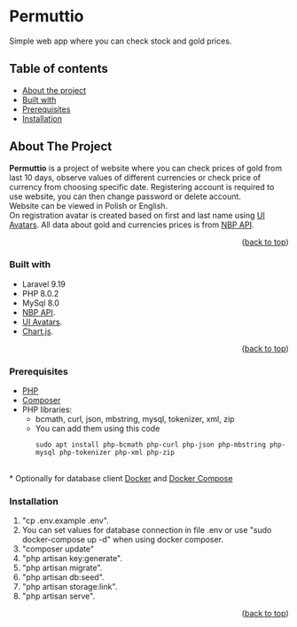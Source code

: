 <a name="readme-top"></a>
# Permuttio
Simple web app where you can check stock and gold prices.

## Table of contents
* [About the project](#About-the-project)
* [Built with](#Built-with)
* [Prerequisites](#Prerequisites)
* [Installation](#Installation)


## About The Project

**Permuttio** is a project of website where you can check prices of gold from last 10 days, observe values of different currencies or check price of currency from choosing specific date.
Registering account is required to use website, you can then change password or delete account.<br>
Website can be viewed in Polish or English.<br> 
On registration avatar is created based on first and last name using <a href = "https://ui-avatars.com/">UI Avatars</a>.
All data about gold and currencies prices is from <a href="http://api.nbp.pl/">NBP API</a>. 

<p align="right">(<a href="#readme-top">back to top</a>)</p>

### Built with
* Laravel 9.19
* PHP 8.0.2
* MySql 8.0
* <a href="http://api.nbp.pl/">NBP API</a>.
* <a href = "https://ui-avatars.com/">UI Avatars</a>.
* <a href = "https://www.chartjs.org/">Chart.js</a>.

<p align="right">(<a href="#readme-top">back to top</a>)</p>

### Prerequisites
* <a href = "https://www.php.net/manual/en/install.php">PHP</a>
* <a href = "https://getcomposer.org/">Composer</a>
* PHP libraries:
  * bcmath, curl, json, mbstring, mysql, tokenizer, xml, zip
  * You can add them using this code
    ```
    sudo apt install php-bcmath php-curl php-json php-mbstring php-mysql php-tokenizer php-xml php-zip
    ```
<br>
* Optionally for database client <a href = "https://docs.docker.com/get-docker/">Docker</a> and <a href="https://docs.docker.com/compose/">Docker Compose</a>

### Installation

1. "cp .env.example .env".
2. You can set values for database connection in file .env or use "sudo docker-compose up -d" when using docker composer.
3. "composer update"
4. "php artisan key:generate".
5. "php artisan migrate".
6. "php artisan db:seed".
7. "php artisan storage:link".
8. "php artisan serve".

<p align="right">(<a href="#readme-top">back to top</a>)</p>




